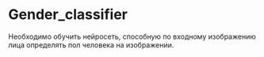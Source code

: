 # Gender_classifier
Необходимо обучить нейросеть, способную по входному изображению лица
определять пол человека на изображении.
